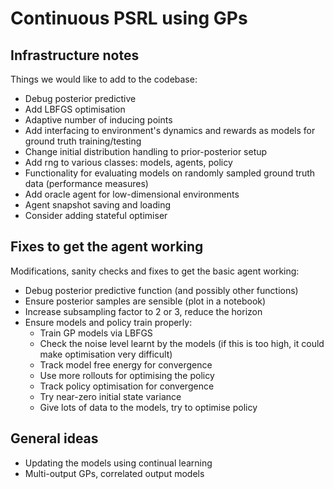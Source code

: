 # Continuous PSRL using GPs

## Infrastructure notes

Things we would like to add to the codebase:
* Debug posterior predictive
* Add LBFGS optimisation
* Adaptive number of inducing points
* Add interfacing to environment's dynamics and rewards as models for ground truth training/testing
* Change initial distribution handling to prior-posterior setup
* Add rng to various classes: models, agents, policy
* Functionality for evaluating models on randomly sampled ground truth data (performance measures)
* Add oracle agent for low-dimensional environments
* Agent snapshot saving and loading
* Consider adding stateful optimiser

## Fixes to get the agent working

Modifications, sanity checks and fixes to get the basic agent working:
* Debug posterior predictive function (and possibly other functions)
* Ensure posterior samples are sensible (plot in a notebook)
* Increase subsampling factor to 2 or 3, reduce the horizon
* Ensure models and policy train properly:
  - Train GP models via LBFGS
  - Check the noise level learnt by the models (if this is too high, it could make optimisation very difficult)
  - Track model free energy for convergence
  - Use more rollouts for optimising the policy
  - Track policy optimisation for convergence
  - Try near-zero initial state variance
  - Give lots of data to the models, try to optimise policy

## General ideas

* Updating the models using continual learning
* Multi-output GPs, correlated output models
